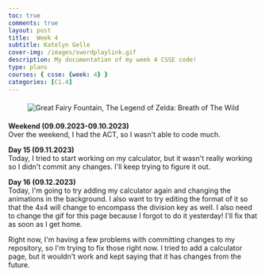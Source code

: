 ```yaml
---
toc: true
comments: true
layout: post
title:  Week 4
subtitle: Katelyn Gelle
cover-img: /images/swordplaylink.gif
description: My documentation of my week 4 CSSE code!
type: plans
courses: { csse: {week: 4} }
categories: [C1.4]
---
```


<div style="text-align: center; margin-top: 20px; margin-bottom: 20px;">
  <img src="{{site.baseurl}}/images/NOOOOlink.gif" alt="Great Fairy Fountain, The Legend of Zelda: Breath of The Wild" />
</div>  

**Weekend (09.09.2023-09.10.2023)**  
Over the weekend, I had the ACT, so I wasn't able to code much.

**Day 15 (09.11.2023)**  
Today, I tried to start working on my calculator, but it wasn't really working so I didn't commit any changes. I'll keep trying to figure it out.  

**Day 16 (09.12.2023)**  
Today, I'm going to try adding my calculator again and changing the animations in the background. I also want to try editing the format of it so that the 4x4 will change to encompass the division key as well. I also need to change the gif for this page because I forgot to do it yesterday! I'll fix that as soon as I get home.  

Right now, I'm having a few problems with committing changes to my repository, so I'm trying to fix those right now. I tried to add a calculator page, but it wouldn't work and kept saying that it has changes from the future.